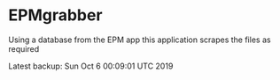 # EPMgrabber
Using a database from the EPM app this application scrapes the files as required


Latest backup: Sun Oct 6 00:09:01 UTC 2019

